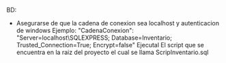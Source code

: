 BD:
- Asegurarse de que la cadena de conexion sea localhost y autenticacion de windows
Ejemplo: "CadenaConexion": "Server=localhost\\SQLEXPRESS; Database=Inventario; Trusted_Connection=True; Encrypt=false"
Ejecutal El script que se encuentra en la raiz del proyecto el cual se llama ScripInventario.sql
